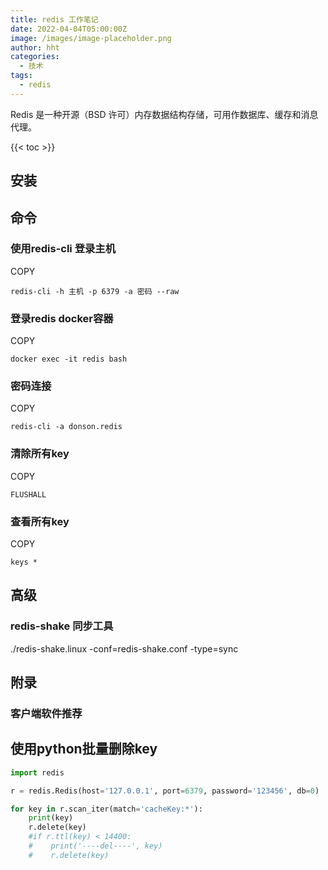 ```yaml
---
title: redis 工作笔记
date: 2022-04-04T05:00:00Z
image: /images/image-placeholder.png
author: hht
categories:
  - 技术
tags:
  - redis
---
```

Redis 是一种开源（BSD 许可）内存数据结构存储，可用作数据库、缓存和消息代理。

<!--more-->

{{< toc >}}

## 安装[​](https://docs.littleriver.cc/v1/references/redis#%E5%AE%89%E8%A3%85)

## [](https://littleriver.cc/redis#heading-httpsdocslittleriverccv1referencesredise591bde4bba4 "Permalink")命令[​](https://docs.littleriver.cc/v1/references/redis#%E5%91%BD%E4%BB%A4)

### [](https://littleriver.cc/redis#heading-redis-cli-httpsdocslittleriverccv1referencesredise4bdbfe794a8redis-cli-e799bbe5bd95e4b8bbe69cba "Permalink")使用redis-cli 登录主机[​](https://docs.littleriver.cc/v1/references/redis#%E4%BD%BF%E7%94%A8redis-cli-%E7%99%BB%E5%BD%95%E4%B8%BB%E6%9C%BA)

COPY

```
redis-cli -h 主机 -p 6379 -a 密码 --raw
```

### [](https://littleriver.cc/redis#heading-redis-dockerhttpsdocslittleriverccv1referencesredise799bbe5bd95redis-dockere5aeb9e599a8 "Permalink")登录redis docker容器[​](https://docs.littleriver.cc/v1/references/redis#%E7%99%BB%E5%BD%95redis-docker%E5%AE%B9%E5%99%A8)

COPY

```
docker exec -it redis bash
```

### [](https://littleriver.cc/redis#heading-httpsdocslittleriverccv1referencesredise5af86e7a081e8bf9ee68ea5 "Permalink")密码连接[​](https://docs.littleriver.cc/v1/references/redis#%E5%AF%86%E7%A0%81%E8%BF%9E%E6%8E%A5)

COPY

```
redis-cli -a donson.redis
```

### [](https://littleriver.cc/redis#heading-keyhttpsdocslittleriverccv1referencesredise6b885e999a4e68980e69c89key "Permalink")清除所有key[​](https://docs.littleriver.cc/v1/references/redis#%E6%B8%85%E9%99%A4%E6%89%80%E6%9C%89key)

COPY

```
FLUSHALL
```

### [](https://littleriver.cc/redis#heading-keyhttpsdocslittleriverccv1referencesredise69fa5e79c8be68980e69c89key "Permalink")查看所有key[​](https://docs.littleriver.cc/v1/references/redis#%E6%9F%A5%E7%9C%8B%E6%89%80%E6%9C%89key)

COPY

```
keys *
```

## [](https://littleriver.cc/redis#heading-httpsdocslittleriverccv1referencesredise9ab98e7baa7 "Permalink")高级[​](https://docs.littleriver.cc/v1/references/redis#%E9%AB%98%E7%BA%A7)

### [](https://littleriver.cc/redis#heading-redis-shake-httpsdocslittleriverccv1referencesredisredis-shake-e5908ce6ada5e5b7a5e585b7 "Permalink")redis-shake 同步工具[​](https://docs.littleriver.cc/v1/references/redis#redis-shake-%E5%90%8C%E6%AD%A5%E5%B7%A5%E5%85%B7)

./redis-shake.linux -conf=redis-shake.conf -type=sync

## [](https://littleriver.cc/redis#heading-httpsdocslittleriverccv1referencesredise99984e5bd95 "Permalink")附录[​](https://docs.littleriver.cc/v1/references/redis#%E9%99%84%E5%BD%95)

### [](https://littleriver.cc/redis#heading-5a6i5oi356uv6l2v5lu25o6o6i2q "Permalink")客户端软件推荐


## 使用python批量删除key

```python
import redis

r = redis.Redis(host='127.0.0.1', port=6379, password='123456', db=0)

for key in r.scan_iter(match='cacheKey:*'):
    print(key)
    r.delete(key)
    #if r.ttl(key) < 14400:
    #    print('----del----', key)
    #    r.delete(key)
```
